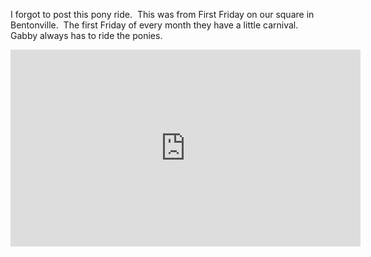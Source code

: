 <p>I forgot to post this pony ride.&#160; This was from First Friday on our square in Bentonville.&#160; The first Friday of every month they have a little carnival.&#160; Gabby always has to ride the ponies.&#160; </p>  <div style="padding-bottom: 0px; margin: 0px; padding-left: 0px; padding-right: 0px; display: inline; float: none; padding-top: 0px" id="scid:5737277B-5D6D-4f48-ABFC-DD9C333F4C5D:2a3ac1dc-e0a6-4477-827e-38e9a5cbca5f" class="wlWriterEditableSmartContent"><div><iframe height="315" width="560" src="https://www.youtube.com/embed/ek814ExMy0s" frameborder="0" allowfullscreen></iframe></div></div>